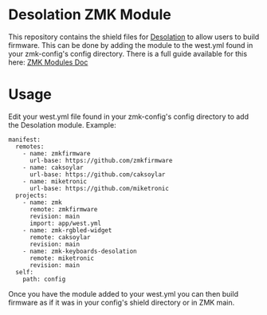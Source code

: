 # Desolation ZMK Module

This repository contains the shield files for [Desolation](https://github.com/miketronic/desolation) to allow users to build firmware. This can be done by adding the module to the west.yml found in your zmk-config's config directory. There is a full guide available for this here: [ZMK Modules Doc](https://zmk.dev/docs/features/modules)

# Usage

Edit your west.yml file found in your zmk-config's config directory to add the Desolation module. Example:

```
manifest:
  remotes:
    - name: zmkfirmware
      url-base: https://github.com/zmkfirmware
    - name: caksoylar
      url-base: https://github.com/caksoylar
    - name: miketronic
      url-base: https://github.com/miketronic
  projects:
    - name: zmk
      remote: zmkfirmware
      revision: main
      import: app/west.yml
    - name: zmk-rgbled-widget
      remote: caksoylar
      revision: main
    - name: zmk-keyboards-desolation
      remote: miketronic
      revision: main
  self:
    path: config
```
Once you have the module added to your west.yml you can then build firmware as if it was in your config's shield directory or in ZMK main.
